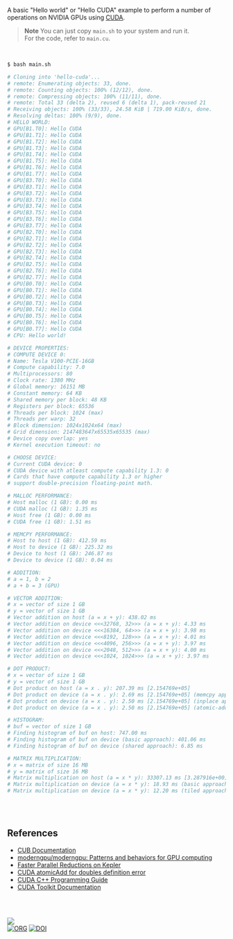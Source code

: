 A basic "Hello world" or "Hello CUDA" example to perform a number of operations on NVIDIA GPUs using [CUDA].

> **Note**
> You can just copy `main.sh` to your system and run it. \
> For the code, refer to `main.cu`.

<br>

```bash
$ bash main.sh

# Cloning into 'hello-cuda'...
# remote: Enumerating objects: 33, done.
# remote: Counting objects: 100% (12/12), done.
# remote: Compressing objects: 100% (11/11), done.
# remote: Total 33 (delta 2), reused 6 (delta 1), pack-reused 21
# Receiving objects: 100% (33/33), 24.58 KiB | 719.00 KiB/s, done.
# Resolving deltas: 100% (9/9), done.
# HELLO WORLD:
# GPU[B1.T0]: Hello CUDA
# GPU[B1.T1]: Hello CUDA
# GPU[B1.T2]: Hello CUDA
# GPU[B1.T3]: Hello CUDA
# GPU[B1.T4]: Hello CUDA
# GPU[B1.T5]: Hello CUDA
# GPU[B1.T6]: Hello CUDA
# GPU[B1.T7]: Hello CUDA
# GPU[B3.T0]: Hello CUDA
# GPU[B3.T1]: Hello CUDA
# GPU[B3.T2]: Hello CUDA
# GPU[B3.T3]: Hello CUDA
# GPU[B3.T4]: Hello CUDA
# GPU[B3.T5]: Hello CUDA
# GPU[B3.T6]: Hello CUDA
# GPU[B3.T7]: Hello CUDA
# GPU[B2.T0]: Hello CUDA
# GPU[B2.T1]: Hello CUDA
# GPU[B2.T2]: Hello CUDA
# GPU[B2.T3]: Hello CUDA
# GPU[B2.T4]: Hello CUDA
# GPU[B2.T5]: Hello CUDA
# GPU[B2.T6]: Hello CUDA
# GPU[B2.T7]: Hello CUDA
# GPU[B0.T0]: Hello CUDA
# GPU[B0.T1]: Hello CUDA
# GPU[B0.T2]: Hello CUDA
# GPU[B0.T3]: Hello CUDA
# GPU[B0.T4]: Hello CUDA
# GPU[B0.T5]: Hello CUDA
# GPU[B0.T6]: Hello CUDA
# GPU[B0.T7]: Hello CUDA
# CPU: Hello world!

# DEVICE PROPERTIES:
# COMPUTE DEVICE 0:
# Name: Tesla V100-PCIE-16GB
# Compute capability: 7.0
# Multiprocessors: 80
# Clock rate: 1380 MHz
# Global memory: 16151 MB
# Constant memory: 64 KB
# Shared memory per block: 48 KB
# Registers per block: 65536
# Threads per block: 1024 (max)
# Threads per warp: 32
# Block dimension: 1024x1024x64 (max)
# Grid dimension: 2147483647x65535x65535 (max)
# Device copy overlap: yes
# Kernel execution timeout: no

# CHOOSE DEVICE:
# Current CUDA device: 0
# CUDA device with atleast compute capability 1.3: 0
# Cards that have compute capability 1.3 or higher
# support double-precision floating-point math.

# MALLOC PERFORMANCE:
# Host malloc (1 GB): 0.00 ms
# CUDA malloc (1 GB): 1.35 ms
# Host free (1 GB): 0.00 ms
# CUDA free (1 GB): 1.51 ms

# MEMCPY PERFORMANCE:
# Host to host (1 GB): 412.59 ms
# Host to device (1 GB): 225.32 ms
# Device to host (1 GB): 246.87 ms
# Device to device (1 GB): 0.04 ms

# ADDITION:
# a = 1, b = 2
# a + b = 3 (GPU)

# VECTOR ADDITION:
# x = vector of size 1 GB
# y = vector of size 1 GB
# Vector addition on host (a = x + y): 438.02 ms
# Vector addition on device <<<32768, 32>>> (a = x + y): 4.33 ms
# Vector addition on device <<<16384, 64>>> (a = x + y): 3.98 ms
# Vector addition on device <<<8192, 128>>> (a = x + y): 4.01 ms
# Vector addition on device <<<4096, 256>>> (a = x + y): 3.97 ms
# Vector addition on device <<<2048, 512>>> (a = x + y): 4.00 ms
# Vector addition on device <<<1024, 1024>>> (a = x + y): 3.97 ms

# DOT PRODUCT:
# x = vector of size 1 GB
# y = vector of size 1 GB
# Dot product on host (a = x . y): 207.39 ms [2.154769e+05]
# Dot product on device (a = x . y): 2.69 ms [2.154769e+05] (memcpy approach)
# Dot product on device (a = x . y): 2.50 ms [2.154769e+05] (inplace approach)
# Dot product on device (a = x . y): 2.50 ms [2.154769e+05] (atomic-add approach)

# HISTOGRAM:
# buf = vector of size 1 GB
# Finding histogram of buf on host: 747.00 ms
# Finding histogram of buf on device (basic approach): 401.06 ms
# Finding histogram of buf on device (shared approach): 6.85 ms

# MATRIX MULTIPLICATION:
# x = matrix of size 16 MB
# y = matrix of size 16 MB
# Matrix multiplication on host (a = x * y): 33307.13 ms [3.287916e+00]
# Matrix multiplication on device (a = x * y): 18.93 ms (basic approach) [3.287916e+00]
# Matrix multiplication on device (a = x * y): 12.20 ms (tiled approach) [3.287916e+00]
```

<br>
<br>


## References

- [CUB Documentation](https://nvlabs.github.io/cub/)
- [moderngpu/moderngpu: Patterns and behaviors for GPU computing](https://github.com/moderngpu/moderngpu)
- [Faster Parallel Reductions on Kepler](https://developer.nvidia.com/blog/faster-parallel-reductions-kepler/)
- [CUDA atomicAdd for doubles definition error](https://stackoverflow.com/a/37569519/1413259)
- [CUDA C++ Programming Guide](https://docs.nvidia.com/cuda/cuda-c-programming-guide/index.html)
- [CUDA Toolkit Documentation](https://docs.nvidia.com/cuda/index.html)

<br>
<br>

[![](https://img.youtube.com/vi/8sDg-lD1fZQ/maxresdefault.jpg)](https://www.youtube.com/watch?v=8sDg-lD1fZQ)<br>
[![ORG](https://img.shields.io/badge/org-puzzlef-green?logo=Org)](https://puzzlef.github.io)
[![DOI](https://zenodo.org/badge/679802777.svg)](https://zenodo.org/doi/10.5281/zenodo.10030458)


[CUDA]: https://docs.nvidia.com/cuda/index.html
